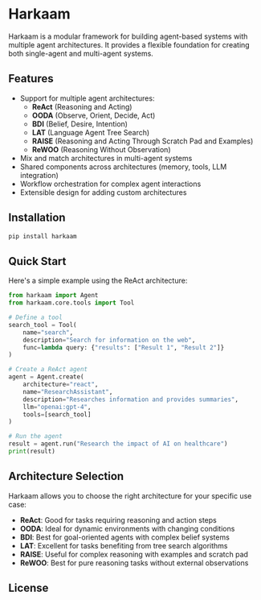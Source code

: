 # Harkaam

Harkaam is a modular framework for building agent-based systems with multiple agent architectures. It provides a flexible foundation for creating both single-agent and multi-agent systems.

## Features

- Support for multiple agent architectures:
  - **ReAct** (Reasoning and Acting)
  - **OODA** (Observe, Orient, Decide, Act)
  - **BDI** (Belief, Desire, Intention)
  - **LAT** (Language Agent Tree Search)
  - **RAISE** (Reasoning and Acting Through Scratch Pad and Examples)
  - **ReWOO** (Reasoning Without Observation)
- Mix and match architectures in multi-agent systems
- Shared components across architectures (memory, tools, LLM integration)
- Workflow orchestration for complex agent interactions
- Extensible design for adding custom architectures

## Installation

```bash
pip install harkaam
```

## Quick Start

Here's a simple example using the ReAct architecture:

```python
from harkaam import Agent
from harkaam.core.tools import Tool

# Define a tool
search_tool = Tool(
    name="search",
    description="Search for information on the web",
    func=lambda query: {"results": ["Result 1", "Result 2"]}
)

# Create a ReAct agent
agent = Agent.create(
    architecture="react",
    name="ResearchAssistant",
    description="Researches information and provides summaries",
    llm="openai:gpt-4",
    tools=[search_tool]
)

# Run the agent
result = agent.run("Research the impact of AI on healthcare")
print(result)
```

## Architecture Selection

Harkaam allows you to choose the right architecture for your specific use case:

- **ReAct**: Good for tasks requiring reasoning and action steps
- **OODA**: Ideal for dynamic environments with changing conditions
- **BDI**: Best for goal-oriented agents with complex belief systems
- **LAT**: Excellent for tasks benefiting from tree search algorithms
- **RAISE**: Useful for complex reasoning with examples and scratch pad
- **ReWOO**: Best for pure reasoning tasks without external observations

## License

